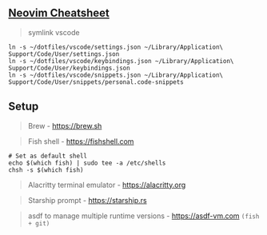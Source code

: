 ## [Neovim Cheatsheet](neovim-cheatsheet.md)

> symlink vscode

```
ln -s ~/dotfiles/vscode/settings.json ~/Library/Application\ Support/Code/User/settings.json
ln -s ~/dotfiles/vscode/keybindings.json ~/Library/Application\ Support/Code/User/keybindings.json
ln -s ~/dotfiles/vscode/snippets.json ~/Library/Application\ Support/Code/User/snippets/personal.code-snippets
```

## Setup

> Brew - https://brew.sh

> Fish shell - https://fishshell.com

```
# Set as default shell
echo $(which fish) | sudo tee -a /etc/shells
chsh -s $(which fish)
```

> Alacritty terminal emulator - https://alacritty.org

> Starship prompt - https://starship.rs

> asdf to manage multiple runtime versions - https://asdf-vm.com `(fish + git)`
